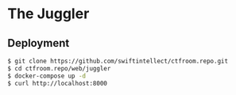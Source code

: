 # The Juggler
## Deployment
```sh
$ git clone https://github.com/swiftintellect/ctfroom.repo.git
$ cd ctfroom.repo/web/juggler
$ docker-compose up -d
$ curl http://localhost:8000
```
